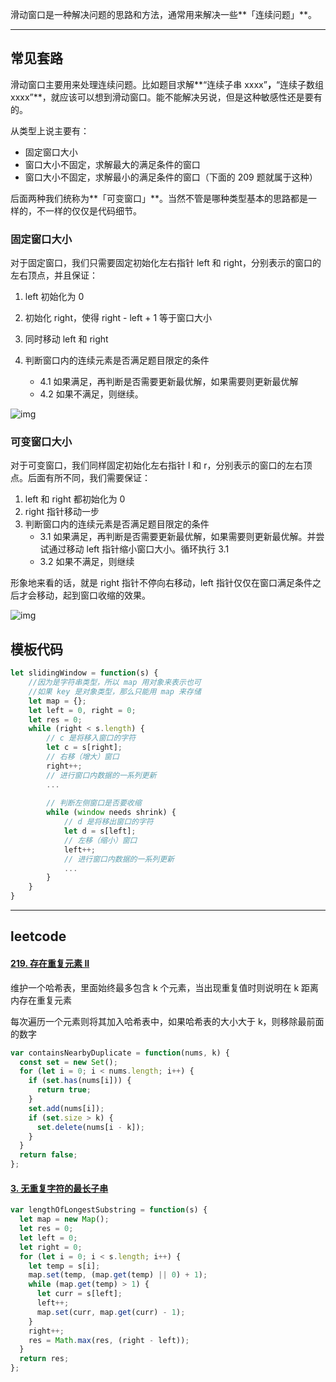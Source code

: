 滑动窗口是一种解决问题的思路和方法，通常用来解决一些**「连续问题」**。

------

## 常见套路

滑动窗口主要用来处理连续问题。比如题目求解**“连续子串 xxxx”**，**“连续子数组 xxxx”**，就应该可以想到滑动窗口。能不能解决另说，但是这种敏感性还是要有的。

从类型上说主要有：

- 固定窗口大小
- 窗口大小不固定，求解最大的满足条件的窗口
- 窗口大小不固定，求解最小的满足条件的窗口（下面的 209 题就属于这种）

后面两种我们统称为**「可变窗口」**。当然不管是哪种类型基本的思路都是一样的，不一样的仅仅是代码细节。

### 固定窗口大小

对于固定窗口，我们只需要固定初始化左右指针 left 和 right，分别表示的窗口的左右顶点，并且保证：

1. left 初始化为 0

2. 初始化 right，使得 right - left + 1 等于窗口大小

3. 同时移动 left 和 right

4. 判断窗口内的连续元素是否满足题目限定的条件

   + 4.1 如果满足，再判断是否需要更新最优解，如果需要则更新最优解

   - 4.2 如果不满足，则继续。

![img](https://tva1.sinaimg.cn/large/007S8ZIlly1ghlugkc80jj308z0d5aaa.jpg)

### 可变窗口大小

对于可变窗口，我们同样固定初始化左右指针 l 和 r，分别表示的窗口的左右顶点。后面有所不同，我们需要保证：

1. left 和 right 都初始化为 0
2. right 指针移动一步
3. 判断窗口内的连续元素是否满足题目限定的条件
   - 3.1 如果满足，再判断是否需要更新最优解，如果需要则更新最优解。并尝试通过移动 left 指针缩小窗口大小。循环执行 3.1
   - 3.2 如果不满足，则继续

形象地来看的话，就是 right 指针不停向右移动，left 指针仅仅在窗口满足条件之后才会移动，起到窗口收缩的效果。

![img](https://tva1.sinaimg.cn/large/007S8ZIlly1ghlugl94y8j30d90d50t5.jpg)



## 模板代码

~~~js
let slidingWindow = function(s) {
    //因为是字符串类型，所以 map 用对象来表示也可
    //如果 key 是对象类型，那么只能用 map 来存储
    let map = {};
    let left = 0, right = 0;
    let res = 0; 
    while (right < s.length) {
        // c 是将移入窗口的字符
        let c = s[right];
        // 右移（增大）窗口
        right++;
        // 进行窗口内数据的一系列更新
        ...
     
        // 判断左侧窗口是否要收缩
        while (window needs shrink) {
            // d 是将移出窗口的字符
            let d = s[left];
            // 左移（缩小）窗口
            left++;
            // 进行窗口内数据的一系列更新
            ...
        }
    }
}
~~~



-------------------------------

## leetcode

#### [219. 存在重复元素 II](https://leetcode.cn/problems/contains-duplicate-ii/)

维护一个哈希表，里面始终最多包含 k 个元素，当出现重复值时则说明在 k 距离内存在重复元素

每次遍历一个元素则将其加入哈希表中，如果哈希表的大小大于 k，则移除最前面的数字

~~~js
var containsNearbyDuplicate = function(nums, k) {
  const set = new Set();
  for (let i = 0; i < nums.length; i++) {
    if (set.has(nums[i])) {
      return true;
    }
    set.add(nums[i]);
    if (set.size > k) {
      set.delete(nums[i - k]);
    }
  }
  return false;
};
~~~



#### [3. 无重复字符的最长子串](https://leetcode.cn/problems/longest-substring-without-repeating-characters/)

~~~js
var lengthOfLongestSubstring = function(s) {
  let map = new Map();
  let res = 0;
  let left = 0;
  let right = 0;
  for (let i = 0; i < s.length; i++) {
    let temp = s[i];
    map.set(temp, (map.get(temp) || 0) + 1);
    while (map.get(temp) > 1) {
      let curr = s[left];
      left++;
      map.set(curr, map.get(curr) - 1);
    }
    right++;
    res = Math.max(res, (right - left));
  }
  return res;
};
~~~






















